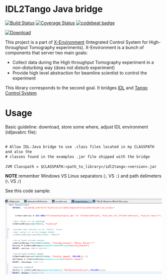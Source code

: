 # IDL2Tango Java bridge

[![Build Status](https://travis-ci.org/hzg-wpi/idl2tango.svg?branch=master)](https://travis-ci.org/hzg-wpi/idl2tango)
[![Coverage Status](https://coveralls.io/repos/github/hzg-wpi/idl2tango/badge.svg?branch=master)](https://coveralls.io/github/hzg-wpi/idl2tango?branch=master)
[![codebeat badge](https://codebeat.co/badges/f695b1cf-2cd1-4298-a72d-2466444a44c3)](https://codebeat.co/projects/github-com-xenvhzg-idl2tango-master)

[![Download](https://img.shields.io/github/release/hzg-wpi/idl2tango.svg?style=flat)](https://github.com/hzg-wpi/idl2tango/releases/latest)

This project is a part of [X-Environment](http://www.github.com/xenvhzg) (Integrated Control System for High-throughput Tomography experiments). X-Environment is a bunch of components that server two main goals:

* Collect data during the High throughput Tomography experiment in a non-disturbing way (does not disturb experiment)
* Provide high level abstraction for beamline scientist to control the experiment

This library corresponds to the second goal. It bridges [IDL](http://www.harrisgeospatial.com/ProductsandTechnology/Software/IDL.aspx) and [Tango Control System](http://www.tango-controls.org)

# Usage

Basic guideline: download, store some where, adjust IDL environment (idljavabrc file):

```

# Allow IDL-Java bridge to use .class files located in my CLASSPATH and also the
# classes found in the examples .jar file shipped with the bridge

JVM Classpath = $CLASSPATH:<path_to_library>/idl2tango-<version>.jar
```

__NOTE__ remember Windows VS Linux separators (`;` VS `:`) and path delimeters (`\` VS `/`)

See this code sample:

![IDL code sample](idlcodesample.png)

